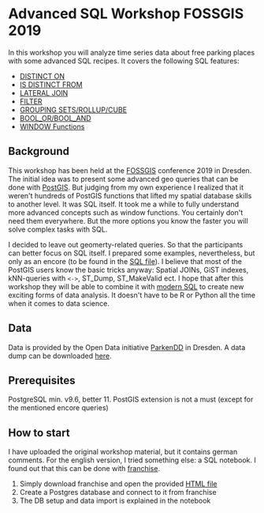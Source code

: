 # Advanced SQL Workshop FOSSGIS 2019

In this workshop you will analyze time series data about free parking places with some advanced SQL recipes.
It covers the following SQL features:

* [DISTINCT ON](https://medium.com/statuscode/the-many-faces-of-distinct-in-postgresql-c52490de5954)
* [IS DISTINCT FROM](https://wiki.postgresql.org/wiki/Is_distinct_from)
* [LATERAL JOIN](https://carto.com/blog/lateral-joins/)
* [FILTER](https://modern-sql.com/feature/filter)
* [GROUPING SETS/ROLLUP/CUBE](https://www.postgresql.org/docs/11/queries-table-expressions.html#QUERIES-GROUPING-SETS)
* [BOOL_OR/BOOL_AND](https://www.postgresonline.com/journal/archives/241-True-or-False-every-which-way.html)
* [WINDOW Functions](https://momjian.us/main/writings/pgsql/window.pdf)

## Background

This workshop has been held at the [FOSSGIS](https://pretalx.com/fossgis2019/talk/VKEUPL/)
conference 2019 in Dresden. The initial idea was to present some advanced geo queries that can be done
with [PostGIS](https://postgis.net/). But judging from my own experience I realized that it weren't
hundreds of PostGIS functions that lifted my spatial database skills to another level. It was SQL itself.
It took me a while to fully understand more advanced concepts such as window functions. You certainly
don't need them everywhere. But the more options you know the faster you will solve complex tasks with SQL.

I decided to leave out geomerty-related queries. So that the participants can better focus on SQL itself.
I prepared some examples, nevertheless, but only as an encore (to be found in the [SQL file](sql_workshop_kunde_fossgis2019.sql)).
I believe that most of the PostGIS users know the basic tricks anyway: Spatial JOINs, GiST indexes,
kNN-queries with `<->`, ST_Dump, ST_MakeValid ect. I hope that after this workshop they will be able to
combine it with [modern SQL](https://modern-sql.com/) to create new exciting forms of data analysis.
It doesn't have to be R or Python all the time when it comes to data science.

## Data

Data is provided by the Open Data initiative [ParkenDD](https://parkendd.de/) in Dresden.
A data dump can be downloaded [here](http://ubahn.draco.uberspace.de/opendata/dump/parken_dump.csv).

## Prerequisites

PostgreSQL min. v9.6, better 11. PostGIS extension is not a must (except for the mentioned encore queries)

## How to start

I have uploaded the original workshop material, but it contains german comments.
For the english version, I tried something else: a SQL notebook.
I found out that this can be done with [franchise](https://franchise.cloud/).

1. Simply download franchise and open the provided [HTML file](sql_notebook_fossgis2019.html)
2. Create a Postgres database and connect to it from franchise
3. The DB setup and data import is explained in the notebook
